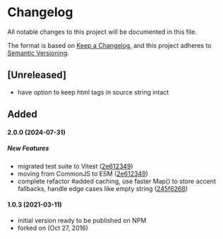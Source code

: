 # Changelog

All notable changes to this project will be documented in this file.

The format is based on [Keep a Changelog](https://keepachangelog.com/en/1.1.0/),
and this project adheres to [Semantic Versioning](https://semver.org/spec/v2.0.0.html).

## [Unreleased]
- have option to keep html tags in source string intact 

## Added


#### 2.0.0 (2024-07-31)



##### New Features

*  migrated test suite to Vitest ([2e612349](https://github.com/ZRdesign/accent-folding/commit/2e612349878940ca3ca435df8206ddce6cca1fee))
*  moving from CommonJS to ESM ([2e612349](https://github.com/ZRdesign/accent-folding/commit/2e612349878940ca3ca435df8206ddce6cca1fee))
*  complete refactor #added caching, use faster Map() to store accent fallbacks, handle edge cases like empty string ([245f6268](https://github.com/ZRdesign/accent-folding/commit/245f6268f94b26bb81e039d80cf9d10c78914007))

#### 1.0.3 (2021-03-11)
* initial version ready to be published on NPM
* forked on (Oct 27, 2016)
